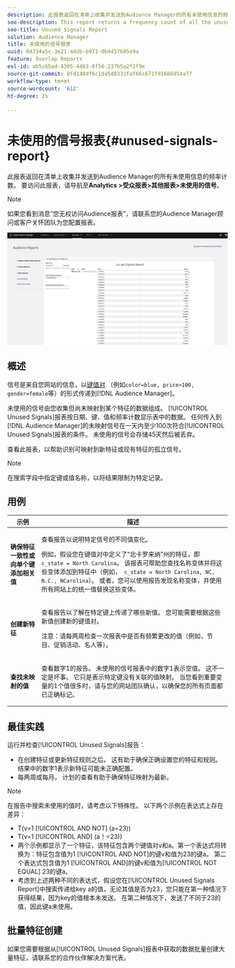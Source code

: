 ```yaml
---
description: 此报表返回在清单上收集并发送到Audience Manager的所有未使用信息的频率计数。
seo-description: This report returns a frequency count of all the unused information collected on your inventory and sent to Audience Manager.
seo-title: Unused Signals Report
solution: Audience Manager
title: 未使用的信号报表
uuid: 04334a5c-3e21-44db-b971-0b4457685e9a
feature: Overlap Reports
exl-id: ab5cb5ad-4305-4463-8f56-237b5a2f1f9e
source-git-commit: 8fd148df6c19a5d8331faf66c671f91686954a77
workflow-type: tm+mt
source-wordcount: '612'
ht-degree: 1%

---
```


# 未使用的信号报表{#unused-signals-report}

此报表返回在清单上收集并发送到Audience Manager的所有未使用信息的频率计数。 要访问此报表，请导航至&#x200B;**Analytics >受众报表>其他报表>未使用的信号**。

>[!NOTE]
>
>如果您看到消息“您无权访问Audience报表”，请联系您的Audience Manager顾问或客户关怀团队为您配置报表。

![未使用的信号报表屏幕截图](/help/using/reporting/dynamic-reports/assets/unused-signals.png)

## 概述

信号是来自您网站的信息，以[键值对](../../reference/key-value-pairs-explained.md) （例如`color=blue, price>100, gender=female`等）的形式传递到[!DNL Audience Manager]。

未使用的信号由您收集但尚未映射到某个特征的数据组成。 [!UICONTROL Unused Signals]报表按日期、键、值和频率计数显示表中的数据。 任何传入到[!DNL Audience Manager]的未映射信号在一天内至少100次符合[!UICONTROL Unused Signals]报表的条件。 未使用的信号会存储45天然后被丢弃。

查看此报表，以帮助识别可映射到新特征或现有特征的孤立信号。

>[!NOTE]
>
>在搜索字段中指定键或值名称，以将结果限制为特定记录。

## 用例

<table id="table_E5EE0EC078E14EF4B197243488517A2D"> 
 <thead> 
  <tr> 
   <th colname="col1" class="entry"> 示例 </th> 
   <th colname="col2" class="entry"> 描述 </th> 
  </tr> 
 </thead>
 <tbody> 
  <tr> 
   <td colname="col1"> <p><b>确保特征一致性或向单个键添加相关值</b> </p> </td> 
   <td colname="col2"> <p>查看报告以说明特定信号的不同值变化。 </p> <p>例如，假设您在键值对中定义了“北卡罗来纳”州的特征，即<code> c_state = North Carolina</code>。 该报表可帮助您查找名称变体并将这些变体添加到特征中（例如，<code> c_state = North Carolina, NC, N.C., NCarolina</code>）。 或者，您可以使用报告发现名称变体，并使用所有网站上的统一值替换这些变体。 </p> <p> </p> </td> 
  </tr> 
  <tr> 
   <td colname="col1"> <p><b>创建新特征</b> </p> </td> 
   <td colname="col2"> <p>查看报告以了解在特定键上传递了哪些新值。 您可能需要根据这些新值创建新的键值对。 </p> <p> <p>注意：请每两周检查一次报表中是否有频繁更改的值（例如，节目、促销活动、名人等）。 </p> </p> </td> 
  </tr> 
  <tr> 
   <td colname="col1"> <p><b>查找未映射的值</b> </p> </td> 
   <td colname="col2"> <p>查看数字1的报告。 <span class="wintitle">未使用的信号</span>报表中的数字1表示空值。 这不一定是坏事。 它只是表示特定键没有关联的值映射。 当您看到重要变量的1个值很多时，请与您的网站团队确认，以确保您的所有页面都已正确标记。 </p> </td> 
  </tr> 
 </tbody> 
</table>

## 最佳实践

运行并检查[!UICONTROL Unused Signals]报告：

* 在创建特征或更新特征规则之后。 这有助于确保正确设置您的特征和规则。 结果中的数字1表示新特征可能未正确配置。
* 每两周或每月。 计划的查看有助于确保特征映射为最新。

>[!NOTE]
>
>在报告中搜索未使用的值时，请考虑以下特殊性。 以下两个示例在表达式上存在差异：

* T(v=1 [!UICONTROL AND NOT] (a=23))
* T(v=1 [!UICONTROL AND] (a！=23))
* 两个示例都显示了一个特征，该特征包含两个键值对v和a。第一个表达式将转换为：特征包含值为1 [!UICONTROL AND NOT]的键v和值为23的键a。 第二个表达式包含值为1 [!UICONTROL AND]的键v和值为[!UICONTROL NOT EQUAL] 23的键a。
* 考虑到上述两种不同的表达式，假设您在[!UICONTROL Unused Signals Report]中搜索传递给key a的值，无论其值是否为23，您只能在第一种情况下获得结果，因为key的值根本未发送。 在第二种情况下，发送了不同于23的值，因此键a未使用。

## 批量特征创建

如果您需要根据从[!UICONTROL Unused Signals]报表中获取的数据批量创建大量特征，请联系您的合作伙伴解决方案代表。
